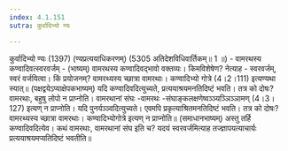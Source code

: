 ```yaml
---
index: 4.1.151
sutra: कुर्वादिभ्यो ण्यः

---
```

 कुर्वादिभ्यो ण्यः (1397) (ण्यप्रत्ययाधिकरणम्) (5305 अतिदेशविधिवार्तिकम्॥ 1 ॥) - वामरथस्य कण्वादिवत्स्वरवर्जम् - (भाष्यम्) वामरथस्य कण्वादिवद्भावो वक्तव्यः। किमविशेषेण? नेत्याह - स्वरवर्जम्, स्वरं वर्जयित्वा। किं प्रयोजनम्? वामरथ्यस्य च्छात्रा वामरथाः। कण्वादिभ्यो गोत्रे (4।2।111) इत्यण्यथा स्यात्॥ (पक्षद्वयेऽप्याक्षेपकभाष्यम्) यदि कण्वादिवदित्युच्यते, प्रत्ययाश्रयमनतिदिष्टं भवति। तत्र को दोषः? वामरथाः, बहुषु लोपो न प्राप्नोति। वामरथानां संघः -वामरथः -संघाङ्कलक्षणेष्वञ्ञ्यञ्ञिञ्ञामण् (4।3।127) इत्यण् न प्राप्नोति। यदि पुनर्यञ्ञ्वदित्युच्यते। एवमपि प्रकृत्याश्रितमनतिदिष्टं भवति। तत्र को दोषः? वामरथ्यस्य च्छात्रा वामरथाः। कण्वादिभ्योगोत्रे इत्यण् न प्राप्नोति॥ (समाधानभाष्यम्) अस्तु तर्हि कण्वादिवदित्येव। कथं वामरथाः, वामरथानां संघ इति च? यदयं स्वरवर्जमित्याह तज्ज्ञापयत्याचार्यः प्रत्ययाश्रयमप्यतिदिष्टं भवतीति॥ 